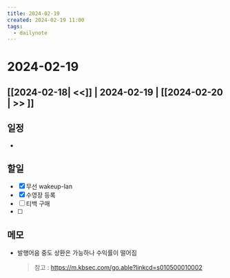 ```yaml
---
title: 2024-02-19
created: 2024-02-19 11:00
tags:
  - dailynote
---
```

# 2024-02-19
## [[2024-02-18| <<]] | 2024-02-19 | [[2024-02-20 | >> ]]

## 일정
- 

## 할일
- [x] 무선 wakeup-lan
- [x] 수영장 등록
- [ ] 티백 구매
- [ ] 

## 메모
- 발행어음 중도 상환은 가능하나 수익률이 떨어짐
  >   참고 : https://m.kbsec.com/go.able?linkcd=s010500010002
  
  